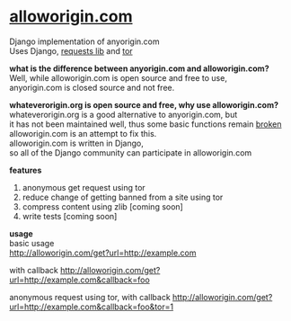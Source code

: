 # [alloworigin.com](http://alloworigin.com)
Django implementation of anyorigin.com    
Uses Django, [requests lib](http://docs.python-requests.org/en/latest/) and [tor](https://www.torproject.org/)

**what is the difference between anyorigin.com and alloworigin.com?**  
Well, while alloworigin.com is open source and free to use,  
anyorigin.com is closed source and not free.

**whateverorigin.org is open source and free, why use alloworigin.com?**  
whateverorigin.org is a good alternative to anyorigin.com, but  
it has not been maintained well, thus some basic functions remain [broken](https://github.com/ripper234/Whatever-Origin/issues/10)  
alloworigin.com is an attempt to fix this.  
alloworigin.com is written in Django,  
so all of the Django community can participate in alloworigin.com

**features**  
1. anonymous get request using tor   
2. reduce change of getting banned from a site using tor  
3. compress content using zlib [coming soon]  
4. write tests [coming soon]

**usage**  
basic usage  
http://alloworigin.com/get?url=http://example.com
  
with callback
http://alloworigin.com/get?url=http://example.com&callback=foo

anonymous request using tor, with callback 
http://alloworigin.com/get?url=http://example.com&callback=foo&tor=1
